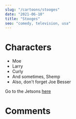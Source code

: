 ```yaml
---
slug: "/cartoons/stooges"
date: "2021-06-10"
title: "Stooges"
seo: "comedy, television, usa"
---
```


# Characters

* Moe
* Larry
* Curly
* And sometimes, Shemp
* Also, don't forget Joe Besser

Go to the Jetsons [here](/cartoons/jetsons)

# Comments